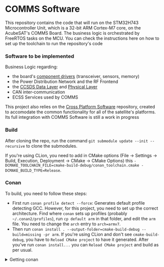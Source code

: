# COMMS Software

This repository contains the code that will run on the STM32H743 Microcontroller Unit, which is a
32-bit ARM Cortex-M7 core, on the AcubeSAT's
COMMS Board. The business logic is orchestrated by FreeRTOS tasks on the MCU.
You can check the instructions here on how to set up the toolchain to run the repository's code
### Software to be implemented
Business Logic regarding:
  - the board's [component drivers](https://gitlab.com/acubesat/comms/software/component-drivers) (transceiver, sensors, memory)
  - the Power Distribution Network and the RF Frontend
  - the [CCSDS Data Layer](https://gitlab.com/acubesat/comms/software/ccsds-telemetry-packets) and [Physical Layer](https://gitlab.com/acubesat/comms/software/physical_layer)
  - CAN inter-communication
  - ECSS Services used by COMMS

This project also relies on the [Cross Platform Software](https://gitlab.com/acubesat/obc/cross-platform-software)
repository, created to accomodate the common functionality for all of the satellite's platforms. Its
full integration with COMMS Software is still a work in progress

### Build

After cloning the repo, run the command `git submodule update --init --recursive` to clone the submodules.

If you're using CLion, you need to add in CMake options (File -> Settings -> Build, Execution, Deployment -> CMake ->
CMake Options) this `-DCMAKE_TOOLCHAIN_FILE=cmake-build-debug/conan_toolchain.cmake -DCMAKE_BUILD_TYPE=Release`.
### Conan

To build, you need to follow these steps:
- First run `conan profile detect --force`: Generates default profile detecting GCC. However, for this project, you need to set up
  the correct architecture. Find where `conan` sets up profiles (probably `~/.conan2/profiles`), run `cp default arm`
  in that folder, and edit the `arm` file. You need to change the `arch` entry to `arch=armv7`.
- Then run `conan install . --output-folder=cmake-build-debug --build=missing -pr arm`. If you're using CLion and don't see `cmake-build-debug`, you have to `Reload CMake project` to have it generated.
  After you've run `conan install...` you can `Reload CMake project` and build as per usual.

<details>
<summary>Getting conan</summary>

You can install [conan](https://conan.io/) following the instructions from
[here](https://docs.conan.io/2/installation.html).
</details>
